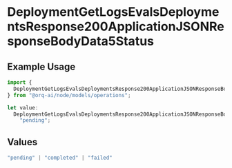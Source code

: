 # DeploymentGetLogsEvalsDeploymentsResponse200ApplicationJSONResponseBodyData5Status

## Example Usage

```typescript
import {
  DeploymentGetLogsEvalsDeploymentsResponse200ApplicationJSONResponseBodyData5Status,
} from "@orq-ai/node/models/operations";

let value:
  DeploymentGetLogsEvalsDeploymentsResponse200ApplicationJSONResponseBodyData5Status =
    "pending";
```

## Values

```typescript
"pending" | "completed" | "failed"
```